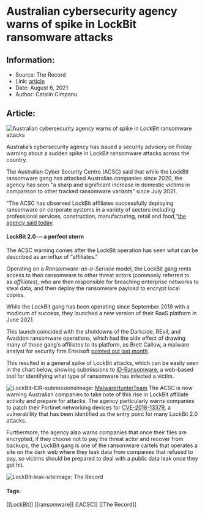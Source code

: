 # Australian cybersecurity agency warns of spike in LockBit ransomware attacks
### 

## Information:
+ Source: The Record
+ Link: [article](https://therecord.media/australian-cybersecurity-agency-warns-of-spike-in-lockbit-ransomware-attacks/)
+ Date: August 6, 2021
+ Author: Catalin Cimpanu


## Article:
![Australian cybersecurity agency warns of spike in LockBit ransomware attacks](https://therecord.media/wp-content/uploads/2021/08/LockBit.png)

Australia’s cybersecurity agency has issued a security advisory on Friday warning about a sudden spike in LockBit ransomware attacks across the country.


The Australian Cyber Security Centre (ACSC) said that while the LockBit ransomware gang has attacked Australian companies since 2020, the agency has seen “a sharp and significant increase in domestic victims in comparison to other tracked ransomware variants” since July 2021.


“The ACSC has observed LockBit affiliates successfully deploying ransomware on corporate systems in a variety of sectors including professional services, construction, manufacturing, retail and food,”[the agency said today](https://www.cyber.gov.au/acsc/view-all-content/advisories/2021-006-acsc-ransomware-profile-lockbit-20).


#### LockBit 2.0 — a perfect storm


The ACSC warning comes after the LockBit operation has seen what can be described as an influx of “affiliates.”


Operating on a *Ransomware-as-a-Service* model, the LockBit gang rents access to their ransomware to other threat actors (commonly referred to as *affiliates*), who are then responsible for breaching enterprise networks to steal data, and then deploy the ransomware payload to encrypt local copies.


While the LockBit gang has been operating since September 2019 with a modicum of success, they launched a new version of their RaaS platform in June 2021.


This launch coincided with the shutdowns of the Darkside, REvil, and Avaddon ransomware operations, which had the side effect of drawing many of those gang’s affiliates to its platform, as Brett Callow, a malware analyst for security firm Emsisoft [pointed out last month](https://twitter.com/BrettCallow/status/1418037435427024898).


This resulted in a general spike of LockBit attacks, which can be easily seen in the chart below, showing submissions to [ID-Ransomware](http://id-ransomware.malwarehunterteam.com/), a web-based tool for identifying what type of ransomware has infected a victim.


![LockBit-IDR-submissions](https://www-therecord.recfut.com/wp-content/uploads/2021/08/LockBit-IDR-submissions.jpg)Image: [MalwareHunterTeam](https://twitter.com/malwrhunterteam)
The ACSC is now warning Australian companies to take note of this rise in LockBit affiliate activity and prepare for attacks. The agency particularly warns companies to patch their Fortinet networking devices for [CVE-2018-13379](https://nvd.nist.gov/vuln/detail/CVE-2018-13379), a vulnerability that has been identified as the entry point for many LockBit 2.0 attacks.


Furthermore, the agency also warns companies that once their files are encrypted, if they choose not to pay the threat actor and recover from backups, the LockBit gang is one of the ransomware cartels that operates a site on the dark web where they leak data from companies that refused to pay, so victims should be prepared to deal with a public data leak once they got hit.


![LockBit-leak-site](https://www-therecord.recfut.com/wp-content/uploads/2021/08/LockBit-leak-site-1024x733.png)Image: The Record



#### Tags:
[[LockBit]] [[ransomware]] [[ACSC]] [[The Record]]
